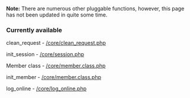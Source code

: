 **Note:** There are numerous other pluggable functions, however, this page has not been updated in quite some time.

### Currently available ###
clean\_request - [/core/clean\_request.php](http://code.google.com/p/snowcms/source/browse/trunk/core/clean_request.php)

init\_session - [/core/session.php](http://code.google.com/p/snowcms/source/browse/trunk/core/session.php)

Member class - [/core/member.class.php](http://code.google.com/p/snowcms/source/browse/trunk/core/member.class.php)

init\_member - [/core/member.class.php](http://code.google.com/p/snowcms/source/browse/trunk/core/member.class.php)

log\_online - [/core/log\_online.php](http://code.google.com/p/snowcms/source/browse/trunk/core/log_online.php)